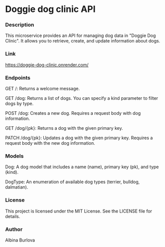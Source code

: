 # Doggie dog clinic API
### Description
This microservice provides an API for managing dog data in "Doggie Dog Clinic". It allows you to retrieve, create, and update information about dogs. 

### Link
https://doggie-dog-clinic.onrender.com/

### Endpoints
GET /: Returns a welcome message.

GET /dog: Returns a list of dogs. You can specify a kind parameter to filter dogs by type.

POST /dog: Creates a new dog. Requires a request body with dog information.

GET /dog/{pk}: Returns a dog with the given primary key.

PATCH /dog/{pk}: Updates a dog with the given primary key. Requires a request body with the new dog information.

### Models
Dog: A dog model that includes a name (name), primary key (pk), and type (kind).


DogType: An enumeration of available dog types (terrier, bulldog, dalmatian).

### License
This project is licensed under the MIT License. See the LICENSE file for details.

### Author
Albina Burlova

